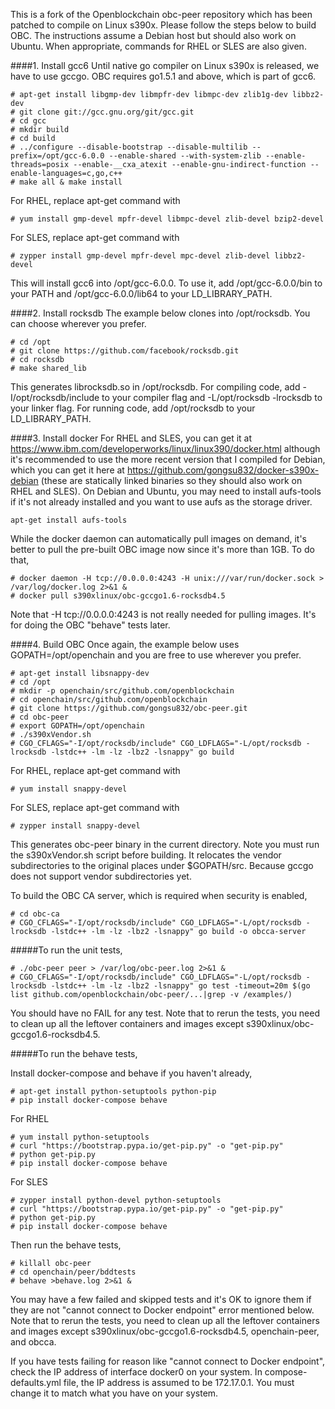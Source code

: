 This is a fork of the Openblockchain obc-peer repository which has been patched to compile on Linux s390x. Please follow the steps below to build OBC. The instructions assume a Debian host but should also work on Ubuntu. When appropriate, commands for RHEL or SLES are also given.

####1. Install gcc6
Until native go compiler on Linux s390x is released, we have to use gccgo. OBC requires go1.5.1 and above, which is part of gcc6.
   
   ```
   # apt-get install libgmp-dev libmpfr-dev libmpc-dev zlib1g-dev libbz2-dev
   # git clone git://gcc.gnu.org/git/gcc.git
   # cd gcc
   # mkdir build
   # cd build
   # ../configure --disable-bootstrap --disable-multilib --prefix=/opt/gcc-6.0.0 --enable-shared --with-system-zlib --enable-threads=posix --enable-__cxa_atexit --enable-gnu-indirect-function --enable-languages=c,go,c++
   # make all & make install
   ```

   For RHEL, replace apt-get command with
   ```
   # yum install gmp-devel mpfr-devel libmpc-devel zlib-devel bzip2-devel
   ```
   
   For SLES, replace apt-get command with
   ```   
   # zypper install gmp-devel mpfr-devel mpc-devel zlib-devel libbz2-devel
   ```
   
This will install gcc6 into /opt/gcc-6.0.0. To use it, add /opt/gcc-6.0.0/bin to your PATH and /opt/gcc-6.0.0/lib64 to your LD_LIBRARY_PATH.
   
####2. Install rocksdb
The example below clones into /opt/rocksdb. You can choose wherever you prefer.

   ```
   # cd /opt
   # git clone https://github.com/facebook/rocksdb.git
   # cd rocksdb
   # make shared_lib
   ```
   
This generates librocksdb.so in /opt/rocksdb. For compiling code, add -I/opt/rocksdb/include to your compiler flag and -L/opt/rocksdb -lrocksdb to your linker flag. For running code, add /opt/rocksdb to your LD_LIBRARY_PATH.
   
####3. Install docker
For RHEL and SLES, you can get it at https://www.ibm.com/developerworks/linux/linux390/docker.html although it's recommended to use the more recent version that I compiled for Debian, which you can get it here at https://github.com/gongsu832/docker-s390x-debian (these are statically linked binaries so they should also work on RHEL and SLES). On Debian and Ubuntu, you may need to install aufs-tools if it's not already installed and you want to use aufs as the storage driver.

   ```
   apt-get install aufs-tools
   ```

While the docker daemon can automatically pull images on demand, it's better to pull the pre-built OBC image now since it's more than 1GB. To do that,

   ```
   # docker daemon -H tcp://0.0.0.0:4243 -H unix:///var/run/docker.sock > /var/log/docker.log 2>&1 &
   # docker pull s390xlinux/obc-gccgo1.6-rocksdb4.5
   ```
   
Note that -H tcp://0.0.0.0:4243 is not really needed for pulling images. It's for doing the OBC "behave" tests later.
   
####4. Build OBC
Once again, the example below uses GOPATH=/opt/openchain and you are free to use wherever you prefer.

   ```
   # apt-get install libsnappy-dev
   # cd /opt
   # mkdir -p openchain/src/github.com/openblockchain
   # cd openchain/src/github.com/openblockchain
   # git clone https://github.com/gongsu832/obc-peer.git
   # cd obc-peer
   # export GOPATH=/opt/openchain
   # ./s390xVendor.sh
   # CGO_CFLAGS="-I/opt/rocksdb/include" CGO_LDFLAGS="-L/opt/rocksdb -lrocksdb -lstdc++ -lm -lz -lbz2 -lsnappy" go build
   ```
   
   For RHEL, replace apt-get command with
   ```
   # yum install snappy-devel
   ```
   
   For SLES, replace apt-get command with
   ```
   # zypper install snappy-devel
   ```
   
This generates obc-peer binary in the current directory. Note you must run the s390xVendor.sh script before building. It relocates the vendor subdirectories to the original places under $GOPATH/src. Because gccgo does not support vendor subdirectories yet.

To build the OBC CA server, which is required when security is enabled,

   ```
   # cd obc-ca
   # CGO_CFLAGS="-I/opt/rocksdb/include" CGO_LDFLAGS="-L/opt/rocksdb -lrocksdb -lstdc++ -lm -lz -lbz2 -lsnappy" go build -o obcca-server
   ```

#####To run the unit tests,
   
   ```
   # ./obc-peer peer > /var/log/obc-peer.log 2>&1 &
   # CGO_CFLAGS="-I/opt/rocksdb/include" CGO_LDFLAGS="-L/opt/rocksdb -lrocksdb -lstdc++ -lm -lz -lbz2 -lsnappy" go test -timeout=20m $(go list github.com/openblockchain/obc-peer/...|grep -v /examples/)
   ```
   
You should have no FAIL for any test. Note that to rerun the tests, you need to clean up all the leftover containers and images except s390xlinux/obc-gccgo1.6-rocksdb4.5.
   
#####To run the behave tests,

Install docker-compose and behave if you haven't already,

   ```
   # apt-get install python-setuptools python-pip
   # pip install docker-compose behave
   ```

   For RHEL
   ```
   # yum install python-setuptools
   # curl "https://bootstrap.pypa.io/get-pip.py" -o "get-pip.py"
   # python get-pip.py
   # pip install docker-compose behave
   ```
   
   For SLES
   ```
   # zypper install python-devel python-setuptools
   # curl "https://bootstrap.pypa.io/get-pip.py" -o "get-pip.py"
   # python get-pip.py
   # pip install docker-compose behave
   ```
   
Then run the behave tests,

   ```
   # killall obc-peer
   # cd openchain/peer/bddtests
   # behave >behave.log 2>&1 &
   ```
   
You may have a few failed and skipped tests and it's OK to ignore them if they are not "cannot connect to Docker endpoint" error mentioned below. Note that to rerun the tests, you need to clean up all the leftover containers and images except s390xlinux/obc-gccgo1.6-rocksdb4.5, openchain-peer, and obcca.

If you have tests failing for reason like "cannot connect to Docker endpoint", check the IP address of interface docker0 on your system. In compose-defaults.yml file, the IP address is assumed to be 172.17.0.1. You must change it to match what you have on your system.
